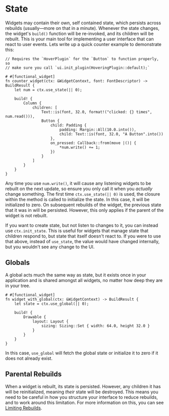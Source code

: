 # State

Widgets may contain their own, self contained state, which persists across rebuilds (usually—more on that in a minute). Whenever the state changes, the widget's `build()` function will be re-invoked, and its children will be rebuilt. This is your main tool for implementing a user interface that can react to user events. Lets write up a quick counter example to demonstrate this:

```rust,noplaypen
// Requires the `HoverPlugin` for the `Button` to function properly, so
// make sure you call `ui.init_plugin(HoveringPlugin::default);`

# #[functional_widget]
fn counter_widget(ctx: &WidgetContext, font: FontDescriptor) -> BuildResult {
    let num = ctx.use_state(|| 0);

    build! {
        Column {
            children: [
                Text::is(font, 32.0, format!("clicked: {} times", num.read())),
                Button {
                    child: Padding {
                        padding: Margin::All(10.0.into()),
                        child: Text::is(font, 32.0, "A Button".into())
                    },
                    on_pressed: Callback::from(move |()| {
                        *num.write() += 1;
                    })
                }
            ]
        }
    }
}
```

Any time you use `num.write()`, it will cause any listening widgets to be rebuilt on the next update, so ensure you only call it when you *actually* change something. The first time `ctx.use_state(|| 0)` is used, the closure within the method is called to initialize the state. In this case, it will be initialized to zero. On subsequent rebuilds of the widget, the previous state that it was in will be persisted. However, this only applies if the parent of the widget is not rebuilt.

If you want to create state, but not listen to changes to it, you can instead use `ctx.init_state`. This is useful for widgets that manage state that children respond to, but state that itself doesn't react to. If you were to use that above, instead of `use_state`, the value would have changed internally, but you wouldn't see any change to the UI.

## Globals

A global acts much the same way as state, but it exists once in your application and is shared amongst all widgets, no matter how deep they are in your tree.

```rust,noplaypen
# #[functional_widget]
fn widget_with_global(ctx: &WidgetContext) -> BuildResult {
    let state = ctx.use_global(|| 0);

    build! {
        Drawable {
            layout: Layout {
                sizing: Sizing::Set { width: 64.0, height 32.0 }
            }
        }
    }
}
```

In this case, `use_global` will fetch the global state or initialize it to zero if it does not already exist.

## Parental Rebuilds

When a widget is rebuilt, its state is persisted. However, any children it has will be reinitialized, meaning *their* state will be destroyed. This means you need to be careful in how you structure your interface to reduce rebuilds, and to work around this limitation. For more information on this, you can see [Limiting Rebuilds](limiting-rebuilds.md).
